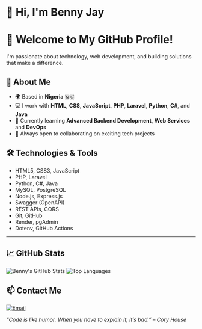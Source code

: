# 👋 Hi, I'm Benny Jay

# 👋 Welcome to My GitHub Profile!

I'm passionate about technology, web development, and building solutions that make a difference.

## 🚀 About Me

- 🌍 Based in **Nigeria** 🇳🇬  
- 💻 I work with **HTML**, **CSS**, **JavaScript**, **PHP**, **Laravel**, **Python**, **C#**, and **Java** 
- 🎯 Currently learning **Advanced Backend Development**, **Web Services** and **DevOps**  
- 🤝 Always open to collaborating on exciting tech projects  

## 🛠️ Technologies & Tools

- HTML5, CSS3, JavaScript  
- PHP, Laravel  
- Python, C#, Java  
- MySQL, PostgreSQL  
- Node.js, Express.js  
- Swagger (OpenAPI)  
- REST APIs, CORS  
- Git, GitHub  
- Render, pgAdmin  
- Dotenv, GitHub Actions  

---

## 📈 GitHub Stats
![Benny's GitHub Stats](https://github-readme-stats.vercel.app/api?username=rbennyjay&show_icons=true&theme=radical)
![Top Languages](https://github-readme-stats.vercel.app/api/top-langs/?username=rbennyjay&layout=compact&theme=radical)

## 📫 Contact Me
[![Email](https://img.shields.io/badge/Email-D14836?style=for-the-badge&logo=gmail&logoColor=white)](mailto:mystar207@gmail.com)


_“Code is like humor. When you have to explain it, it’s bad.” – Cory House_


<!---
RBennyjay/RBennyjay is a ✨ special ✨ repository because its `README.md` (this file) appears on your GitHub profile.
You can click the Preview link to take a look at your changes.
--->
